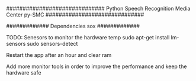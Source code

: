 ##############################
Python Speech Recognition Media Center
py-SMC
##############################

#############
Dependencies
sox
#############

TODO:
Senesors to monitor the hardware temp
sudo apt-get install lm-sensors
sudo sensors-detect

Restart the app after an hour and clear ram

Add more monitor tools in order to improve the performance and keep the hardware safe
